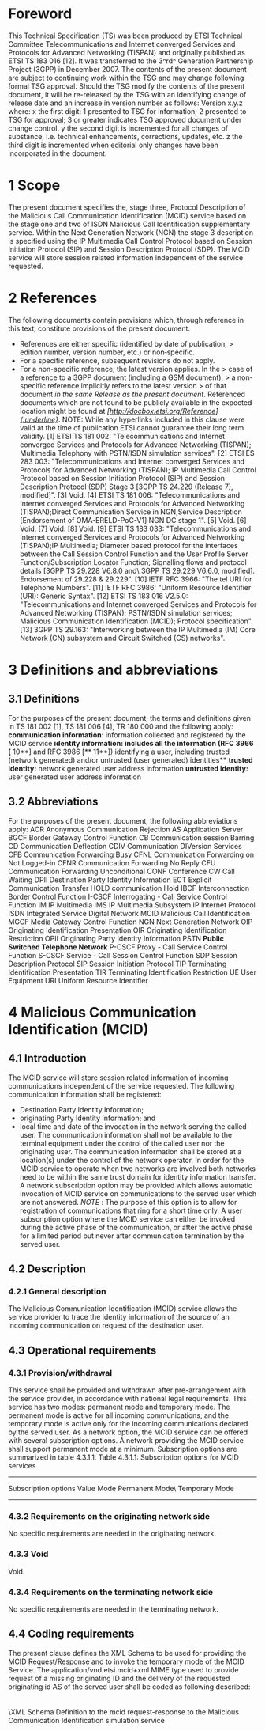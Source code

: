 # Foreword
This Technical Specification (TS) was been produced by ETSI Technical
Committee Telecommunications and Internet converged Services and Protocols for
Advanced Networking (TISPAN) and originally published as ETSI TS 183 016 [12].
It was transferred to the 3^rd^ Generation Partnership Project (3GPP) in
December 2007.
The contents of the present document are subject to continuing work within the
TSG and may change following formal TSG approval. Should the TSG modify the
contents of the present document, it will be re-released by the TSG with an
identifying change of release date and an increase in version number as
follows:
Version x.y.z
where:
x the first digit:
1 presented to TSG for information;
2 presented to TSG for approval;
3 or greater indicates TSG approved document under change control.
y the second digit is incremented for all changes of substance, i.e. technical
enhancements, corrections, updates, etc.
z the third digit is incremented when editorial only changes have been
incorporated in the document.
# 1 Scope
The present document specifies the, stage three, Protocol Description of the
Malicious Call Communication Identification (MCID) service based on the stage
one and two of ISDN Malicious Call Identification supplementary service.
Within the Next Generation Network (NGN) the stage 3 description is specified
using the IP Multimedia Call Control Protocol based on Session Initiation
Protocol (SIP) and Session Description Protocol (SDP). The MCID service will
store session related information independent of the service requested.
# 2 References
The following documents contain provisions which, through reference in this
text, constitute provisions of the present document.
  * References are either specific (identified by date of publication, > edition number, version number, etc.) or non‑specific.
  * For a specific reference, subsequent revisions do not apply.
  * For a non-specific reference, the latest version applies. In the > case of a reference to a 3GPP document (including a GSM document), > a non-specific reference implicitly refers to the latest version > of that document _in the same Release as the present document_.
Referenced documents which are not found to be publicly available in the
expected location might be found at
_[http://docbox.etsi.org/Reference]{.underline}_.
NOTE: While any hyperlinks included in this clause were valid at the time of
publication ETSI cannot guarantee their long term validity.
[1] ETSI TS 181 002: \"Telecommunications and Internet converged Services and
Protocols for Advanced Networking (TISPAN); Multimedia Telephony with
PSTN/ISDN simulation services\".
[2] ETSI ES 283 003: \"Telecommunications and Internet converged Services and
Protocols for Advanced Networking (TISPAN); IP Multimedia Call Control
Protocol based on Session Initiation Protocol (SIP) and Session Description
Protocol (SDP) Stage 3 [3GPP TS 24.229 (Release 7), modified]\".
[3] Void.
[4] ETSI TS 181 006: \"Telecommunications and Internet converged Services and
Protocols for Advanced Networking (TISPAN);Direct Communication Service in
NGN;Service Description [Endorsement of OMA-ERELD-PoC-V1] NGN DC stage 1\".
[5] Void.
[6] Void.
[7] Void.
[8] Void.
[9] ETSI TS 183 033: \"Telecommunications and Internet converged Services and
Protocols for Advanced Networking (TISPAN);IP Multimedia; Diameter based
protocol for the interfaces between the Call Session Control Function and the
User Profile Server Function/Subscription Locator Function; Signalling flows
and protocol details [3GPP TS 29.228 V6.8.0 and\ 3GPP TS 29.229 V6.6.0,
modified]. Endorsement of 29.228 & 29.229\".
[10] IETF RFC 3966: \"The tel URI for Telephone Numbers\".
[11] IETF RFC 3986: \"Uniform Resource Identifier (URI): Generic Syntax\".
[12] ETSI TS 183 016 V2.5.0: \"Telecommunications and Internet converged
Services and Protocols for Advanced Networking (TISPAN); PSTN/ISDN simulation
services; Malicious Communication Identification (MCID); Protocol
specification\".
[13] 3GPP TS 29.163: \"Interworking between the IP Multimedia (IM) Core
Network (CN) subsystem and Circuit Switched (CS) networks\".
# 3 Definitions and abbreviations
## 3.1 Definitions
For the purposes of the present document, the terms and definitions given in
TS 181 002 [1], TS 181 006 [4], TR 180 000 and the following apply:
**communication information:** information collected and registered by the
MCID service
**identity information: includes all the information (RFC 3966 [** 10**] and
RFC 3986 [** 11**]) identifying a user, including trusted (network generated)
and/or untrusted (user generated) identities**
**trusted identity:** network generated user address information
**untrusted identity:** user generated user address information
## 3.2 Abbreviations
For the purposes of the present document, the following abbreviations apply:
ACR Anonymous Communication Rejection
AS Application Server
BGCF Border Gateway Control Function
CB Communication session Barring
CD Communication Deflection
CDIV Communication DIVersion Services
CFB Communication Forwarding Busy
CFNL Communication Forwarding on Not Logged-in
CFNR Communication Forwarding No Reply
CFU Communication Forwarding Unconditional
CONF Conference
CW Call Waiting
DPII Destination Party Identity Information
ECT Explicit Communication Transfer
HOLD communication Hold
IBCF Interconnection Border Control Function
I-CSCF Interrogating - Call Service Control Function
IM IP Multimedia
IMS IP Multimedia Subsystem
IP Internet Protocol
ISDN Integrated Service Digital Network
MCID Malicious Call Identification
MGCF Media Gateway Control Function
NGN Next Generation Network
OIP Originating Identification Presentation
OIR Originating Identification Restriction
OPII Originating Party Identity Information
PSTN **Public Switched Telephone Network**
P-CSCF Proxy - Call Service Control Function
S-CSCF Service - Call Session Control Function
SDP Session Description Protocol
SIP Session Initiation Protocol
TIP Terminating Identification Presentation
TIR Terminating Identification Restriction
UE User Equipment
URI Uniform Resource Identifier
# 4 Malicious Communication Identification (MCID)
## 4.1 Introduction
The MCID service will store session related information of incoming
communications independent of the service requested. The following
communication information shall be registered:
  * Destination Party Identity Information;
  * originating Party Identity Information; and
  * local time and date of the invocation in the network serving the called user.
The communication information shall not be available to the terminal equipment
under the control of the called user nor the originating user. The
communication information shall be stored at a location(s) under the control
of the network operator. In order for the MCID service to operate when two
networks are involved both networks need to be within the same trust domain
for identity information transfer.
A network subscription option may be provided which allows automatic
invocation of MCID service on communications to the served user which are not
answered.
_NOTE_ : The purpose of this option is to allow for registration of
communications that ring for a short time only.
A user subscription option where the MCID service can either be invoked during
the active phase of the communication, or after the active phase for a limited
period but never after communication termination by the served user.
## 4.2 Description
### 4.2.1 General description
The Malicious Communication Identification (MCID) service allows the service
provider to trace the identity information of the source of an incoming
communication on request of the destination user.
## 4.3 Operational requirements
### 4.3.1 Provision/withdrawal
This service shall be provided and withdrawn after pre-arrangement with the
service provider, in accordance with national legal requirements.
This service has two modes: permanent mode and temporary mode. The permanent
mode is active for all incoming communications, and the temporary mode is
active only for the incoming communications declared by the served user.
As a network option, the MCID service can be offered with several subscription
options. A network providing the MCID service shall support permanent mode at
a minimum. Subscription options are summarized in table 4.3.1.1.
Table 4.3.1.1: Subscription options for MCID services
* * *
Subscription options Value
Mode Permanent Mode\ Temporary Mode
* * *
### 4.3.2 Requirements on the originating network side
No specific requirements are needed in the originating network.
### 4.3.3 Void
Void.
### 4.3.4 Requirements on the terminating network side
No specific requirements are needed in the terminating network.
## 4.4 Coding requirements
The present clause defines the XML Schema to be used for providing the MCID
Request/Response and to invoke the temporary mode of the MCID Service.
The application/vnd.etsi.mcid+xml MIME type used to provide request of a
missing originating ID and the delivery of the requested originating id AS of
the served user shall be coded as following described:
\
\
\
\XML Schema Definition to the mcid request-response to the
Malicious Communication Identification simulation service\
\
\
\
\
\
\
\
\
\
\
\
\
\
\
\
\
\
\
\
\
\
\
\
\
\
\
\
\
\
\
\
\
\
\
\
\
## 4.5 Signalling requirements
### 4.5.1 Activation/deactivation/registration
The MCID service is provisioned only by the network operator as an automatic
invocation on all calls to the served user.
NOTE: On demand invocation by the user may be available in later releases.
### 4.5.2 Invocation and operation
#### 4.5.2.1 Actions at the originating UE
Basic communication procedures according to ES 283 003 [2] shall apply.
#### 4.5.2.2 Actions at the originating P-CSCF
Basic communication procedures according to ES 283 003 [2] shall apply.
#### 4.5.2.3 Actions at the originating S-CSCF
Basic communication procedures according to ES 283 003 [2] shall apply.
#### 4.5.2.4 Actions at the terminating S-CSCF
Basic communication procedures according to ES 283 003 [2] shall apply.
If the subscriber has a permanent or case by case subscription, based on
Initial Filter Criteria (IFC) the INVITE request is forwarded to the AS that
provides the MCID service. Annex B provides an example on how an Initial
Filter Criteria (IFC) can be configured.
#### 4.5.2.5 Actions at the AS of the terminating user
The AS shall at the minimum store the following elements of a received INVITE
request:
  * Destination Party Identity Information included in the Request-URI;
  * Originating Party Identity Information included in the P-Asserted-Identity header field, if the\ P-Asserted-Identity header field is included in the request;
  * local time and date of the invocation in the network serving the called user;
  * call diversion information received in the History-Info header, if the History-Info header filed is included in the request (escaped Reason);
  * Referred-By header field when available;
  * Contact header; [ ]{.underline}
  * To header; and
  * From header.
NOTE: The Originating Party Identity Information included in the P-Asserted-
Identity header field is always present in the INVITE request if the request
is originated in a trusted network.
If the INVITE request does not contain the information of the originating
party, the AS shall send an INFO request including an Identification Request
MIME body.
When receiving the INFO request containing identification information, the AS
shall in addition to the already stored information elements of the earlier
received INVITE request, at the minimum store the information as received in
the body of the INFO request.
##### 4.5.2.5.1 Subscriber has a permanent supervision
The AS shall register stored information. The exact procedure to register the
information is implementation dependent and out of scope of the present
document.
4.5.2.5.2 Subscriber has a temporary subscription
The AS shall store the required elements of a received INVITE request until
the communication has been terminated for a limited period.
A received RE-INVITE of the served user is identified as MCID request and the
AS shall register the required information.
The exact procedure to register the information is implementation dependent
and out of scope of the present document.
After receiving a BYE from the originating side the call state shall be held
for a current time defined by Timer\ TMCID-BYE.
With expiry of the TMCID-BYE the BYE shall be forwarded to the served user and
the communication shall be released according to the basic communication
procedures defined in ES 283 003 [2].
If no MCID request was received the stored elements for the last communication
shall be deleted.
4.5.2.5.3 Request of a missing or incomplete originating Id (network option)
The present clause is applicable when interacting with the PSTN/ISDN.
If a received initial INVITE does not contain an originating identification or
a incomplete originating identification the AS shall send a INFO Message
containing a XML mcid body with MCID XML Request schema requesting the
originating ID towards the originating network.
After sending of the INFO requesting the originating id, timer TO-ID (as
defined in clause 4.8) is started.
When the Identification response (INFO containing a XML mcid body with MCID
XML Response schema containing the originating identity) is received:
  * the timer TO-ID is stopped; and
  * the MCID information is stored;and
  * a 180 Ringing response is sent towards the originating user according to the basic communication procedures.
When a Identification response INFO message is received without the
Originating Party Identity information:
  * timer TO-ID is stopped; and
  * a 180 Ringing response is sent towards the originating user according to the basic communication procedures.
When the timer TO-ID expires before an Identification response INFO message is
received, a 180 Ringing response is sent towards the originating user
according to the basic communication procedures.
#### 4.5.2.6 Actions at the incoming I-CSCF
Basic communication procedures according to ES 283 003 [2] shall apply.
#### 4.5.2.7 Actions at the outgoing IBCF
Basic communication procedures according to ES 283 003 [2] shall apply.
#### 4.5.2.8 Actions at the incoming IBCF
Basic communication procedures according to ES 283 003 [2] shall apply.
#### 4.5.2.9 Actions at the BGCF
Basic call procedures according to ES 283 003 [2] shall apply.
NOTE: The interworking with other NGN is described in clause 4.7.3.
#### 4.5.2.10 Actions at the MGCF
Basic call procedures according to ES 283 003 [2] shall apply.
NOTE: The interworking with other NGN is described in clause 4.7.3.
#### 4.5.2.11 Actions at the destination P-CSCF
Basic communication procedures according to ES 283 003 [2] shall apply.
#### 4.5.2.12 Actions at the destination UE
Basic communication procedures according to ES 283 003 [2] shall apply.
##### 4.5.2.12.1 Subscriber has a temporary subscription
In case of invoking the MCID service the UE shall sent a Re-INVITE.
As a network operator option including a XML-MIME with XML mcid body with MCID
XML Request schema containing a McidRequestIndicator set to 1 could be sent.
## 4.6 Interaction with other services
### 4.6.1 Communication Hold (HOLD)
No impact, i.e. neither service shall affect the operation of the other
service.
### 4.6.2 Terminating Identification Presentation (TIP)
No impact, i.e. neither service shall affect the operation of the other
service.
### 4.6.3 Terminating Identification Restriction (TIR)
No impact, i.e. neither service shall affect the operation of the other
service.
### 4.6.4 Originating Identification Presentation (OIP)
No impact, i.e. neither service shall affect the operation of the other
service.
### 4.6.5 Originating Identification Restriction (OIR)
Even if the originating identification is a secret (restricted)
identification, MCID invocation is possible.
### 4.6.6 Conference (CONF)
No impact, i.e. neither service shall affect the operation of the other
service.
### 4.6.7 Communication Diversion Services (CDIV)
The MCID service can be invoked for a diverted communication. In addition to
the normal operation of the MCID service, the identity of the first diverting
user shall be registered and, as a network option, the last diverting user can
be registered.
#### 4.6.7.1 Communication Forwarding Unconditional (CFU)
If the served user has activated CFU service, once forwarding has taken place,
the forwarding user cannot invoke the MCID service.
#### 4.6.7.2 Communication Forwarding Busy (CFB)
If the served user has activated CFB, once forwarding has taken place, the
forwarding user cannot invoke the MCID service.
#### 4.6.7.3 Communication Forwarding No Reply (CFNR)
If the served user has activated CFNR, once forwarding has taken place, the
forwarding user (served user) cannot invoke the MCID service.
The MCID service shall not be automatically invoked when an alerting
communication is terminated due to the invocation of the communication
forwarding no reply service.
#### 4.6.7.4 Communication Forwarding on Not Logged-In (CFNL)
If the served user has activated CFNL, once forwarding has taken place, the
forwarding user (served user) cannot invoke the MCID service even after a log-
in procedure.
The MCID service shall not be automatically invoked when an alerting
communication is terminated due to the invocation of the communication
forwarding not logged in service.
#### 4.6.7.5 Communication Deflection (CD)
If the served user has activated communication deflection, once deflection has
taken place, the deflecting user cannot invoke the MCID service.
The MCID service shall not be automatically invoked when an alerting
communication is terminated due to the invocation of the communication
deflection service.
### 4.6.8 Call Waiting (CW)
No impact, i.e. neither service shall affect the operation of the other
service.
### 4.6.9 Anonymous Communication Rejection and Communication session Barring
(ACR/CB)
No impact, i.e. neither service shall affect the operation of the other
service.
### 4.6.10 Explicit Communication Transfer (ECT)
If the transferor invokes the malicious communication identification
simulation service on an initial communication after that communication has
been successfully transferred then the AS will reject the request.
## 4.7 Interactions with other networks
### 4.7.1 Interworking with the PSTN/ISDN
#### 4.7.1.1 Interworking at the O-MGCF
The following clause describes the interworking of the request/response
mechanism for a missing originating identity in the initial INVITE.
* * *
ISUP Message SIP Message IDR INFO containing a XML mcid body with MCID XML
Request schema IDS INFO containing a XML mcid body with MCID XML Response
schema
* * *
#### 4.7.1.1.1 Interworking of the MCID XML Request schema with the ISUP MCID
request indicators
The following codes are used in the MCID request indicators parameter field.
* * *
bit A: ISUP Parameter XML Element bit A: MCID request indicator
McidRequestIndicato 0 MCID not requested type=0 1 MCID requested type=1
[]{.underline}  
bit B: Holding indicator (national use) HoldingIndicator 0 holding not
requested type=0 1 holding requested type=1
* * *
#### 4.7.1.1.2 Interworking of the ISUP MCID response indicators with the MCID
XML Response schema
The following codes are used in the MCID response indicators parameter field.
* * *
           ISUP Parameter                             XML Element
bit A: _MCID response indicator_ McidResponseIndicator 0 MCID not included
type=0 1 MCID included type=1
bit B: _Hold provided indicator (national use)_ HoldingProvidedIndicator 0
holding not provided type=0 1 holding provided type=1
* * *
[]{.underline}
#### 4.7.1.1.3 Interworking of the ISUP Calling Party Number in an
Identification Response with the OrigPartyIdentity within the MCID XML
Response schema
If the O-MGCF receives an ISUP Identification Response containing a Calling
Party Number with the screening indicator set to \"_user provided, verified
and passed_ \" or \"_network provided_ \", the O-MGCF shall map the Calling
Party Number to the MCID XML Response schema OrigPartyIdentity element
applying the same mapping procedures as specified in 3GPP TS 29.163 [13] table
14 for the mapping into the SIP P-Asserted-Identity header and shall map the
Calling Party Number APRI to the MCID XML Response schema
OrigPartyPresentationRestriction element. If the Calling Party Number APRI has
a value of \"_presentation allowed_ \" then the MCID XML Response schema
OrigPartyPresentationRestriction element shall be set to \"_false_ \",
otherwise it shall be set to \"_true_ \".
##### 4.7.1.1.4 Interworking of the ISUP Generic Number in an Identification
Response with the GenericNumber within the MCID XML Response schema
If the O-MGCF receives an ISUP Identification Response containing a Generic
Number with the screening indicator set to \"_user provided, verified and
passed_ \", or \"_user provided, not verified_ \", or \"_network provided_ \",
the O-MGCF shall map the Generic Number to the MCID XML Response schema
GenericNumber element applying the same mapping procedures as specified in
3GPP TS 29.163 [13] table 13 for the mapping into the SIP From header and
shall map the Generic Number APRI to the MCID XML Response schema
GenericNumberPresentationRestriction element. If the Generic Number APRI has a
value of \"_presentation allowed_ \" then the MCID XML Response schema
GenericNumberPresentationRestriction element shall be set to \"_false_ \",
otherwise it shall be set to \"_true_ \".
### 4.7.1.2 Interworking at the I-MGCF
Not applicable.
### 4.7.2 Interaction with PSTN/ISDN emulation
No MCID service specific impact identified.
### 4.7.3 Interaction with external IP network
If the other external IP network is supporting MCID regarding the present
document no impact is seen.
## 4.8 Parameter values (timers)
A new timer is identified in the destination exchange:
Timer TO-ID: 4-15 seconds.
Timer TO-ID is initiated only at the AS of the served user after sending an
MCID request in an INFO message and is stopped at the receipt of an INFO
containing a XML mcid body with MCID XML Response schema.
At expiry of the timer, the communication continues according to the basic
communication procedures.
A new timer is identified in the AS to count the post time for invoking the
MCID temporary mode.
Timer TMCID-BYE: recommended 0-120 seconds. The timer value is defined by the
Operator.
Timer TMCID-BYE initiated only at the AS of the served user after receiving a
CANCEL or BYE request.
At expiry of the timer, the communication continues shall be released
according to the basic communication procedures defined in ES 283 003 [2].
###### ## Annex A (informative): Signalling Flows
# A.1 MCID invocation
The MCID invokes, in the destination, the storage of data.
Figure A.1 shows an example signalling flow for the scenario.
{width="5.084722222222222in" height="4.510416666666667in"}
Figure A.1: MCID Permanent and triggered by the B user
The steps of the flow are as follows:
1) INVITE request (to S-CSCF).
The INVITE request is sent from the UE to S-CSCF The INVITE includes a
P-Asserted-Identity as follows:
P-Asserted-Identity: \"John Doe\" \ with Privacy: id or
Privacy header or Privacy user.
2) 100 (Trying) Response (from S-CSCF).
3) Evaluation of initial filter criteria.
The initial Filter criteria identifies that the requested URI is subscribed to
the MCID service. Therefore the S-CSCF forwards the INVITE to the MCID AS.
4) INVITE request (S-CSCF to AS).
INVITE is send to the AS.
5) 100 Response from S-CSCF.
6) AS stores Data.
AS stores:
  * Request URI.
  * To header.
  * P-Asserted-Identity header.
  * From header.
  * Contact header.
  * Time and date.
7-12) INVITE request(S-CSCF to AS).
INVITE is send towards the UE:B.
## A.2 Identity information not present in the initial request
Hereby, we show a PSTN to NGN scenario, but notice that any call, originated
in the PSTN domain and being diverted before reaching the served user AS, must
be treated in the same manner. The terminating AS sends a 18x provisional
response previous to sending a SIP INFO message, which requests the
information from the originating network. It can then route the call while
waiting for an answer to the INFO request. Note that the 18x response is sent
reliably, should not indicate ringing (should not be a 180 response), and
contains no SDP. This 18x response establishes a early dialog, which is needed
before the INFO request can be sent.
{width="6.125in" height="2.9479166666666665in"}
Figure A.2.1:MCID with Information Request towards the ISDN/PSTN
The Terminating AS will then wait for an INFO request containing the response
to the information query in the previous INFO request. This message provides
the requested identity. If such a message is not received within a period of
time, the service cannot be provided.
{width="6.125in" height="2.9479166666666665in"}
Figure A.2.2: MCID with Information Response towards the ISDN/PSTN
### A.3 MCID invocation in temporary mode
The MCID invokes, in the destination, the storage of data.
Figure A.3.1 shows an example signalling flow for the scenario.
{width="4.207638888888889in" height="5.595833333333333in"}
Figure A.3.1: MCID Permanent and triggered by the B user
The steps of the flow are as follows:
1) INVITE request (to S-CSCF).
The INVITE request is sent from the UE to S-CSCF The INVITE includes a
P-Asserted-Identity as follows:
P-Asserted-Identity: \"John Doe\" \ with Privacy: id or
Privacy header or Privacy user.
2) 100 (Trying) Response (from S-CSCF).
3) Evaluation of initial filter criteria.
The initial Filter criteria identifies that the requested URI is subscribed to
the MCID service. Therefore the S-CSCF forwards the INVITE to the MCID AS.
4) INVITE request (S-CSCF to AS).
INVITE is send to the AS.
5) 100 Response from S-CSCF.
6) Temporarily AS stores Data.
AS stores:
  * Request URI.
  * To header.
  * P-Asserted-Identity header.
  * From header.
  * Contact header.
  * Time and date.
7-12) INVITE request(S-CSCF to AS).
INVITE is send towards the UE:B.
NOTE: 180 Ringing is not shown.
13-18) UE-B takes the communication. A200 OK is sent towards UE-A.
19-22) UE-B initiates the temporary mode with sending a Re-INVITE.
23) The AS finally stores the regarding MCID data cached at step 6).
###### ## Annex B (informative): Example of filter criteria
This annex provides an example of a filter criterion that triggers SIP
requests that are subject to initial filter criteria evaluation.
**The coding of the Initial Filter Criteria is described in** TS 183 033 [9].
# B.1 Terminating S-CSCF
If a user identified by the Request-URI is provided with the MCID service the
IFC can be:
The S-CSCF forwards all INVITE requests to the AS providing the MCID service.
###### ### Annex C: (void)
Note: In its original form [12] this annex contained the ETSI TISPAN change
request history table which now appears at the start of annex E.
###### ## Annex D (informative): Bibliography
ETSI ETS 300 128: \"Integrated Services Digital Network (ISDN); Malicious Call
Identification (MCID) supplementary service; Service description\".
ETSI EN 300 356-11: \"Integrated Services Digital Network (ISDN); Signalling
System No.7 (SS7); ISDN User Part (ISUP) version 4 for the international
interface; Part 11: Malicious Call Identification (MCID) supplementary service
[ITU-T Recommendation Q.731, clause 7 (1997) modified]\".
ETSI ES 283 027: \"Telecommunications and Internet converged Services and
Protocols for Advanced Networking (TISPAN); Endorsement of the SIP-ISUP
Interworking between the IP Multimedia (IM) Core Network (CN) subsystem and
Circuit Switched (CS) networks [3GPP TS 29.163 (Release 7), modified]\".
IETF RFC 3265: \"Session Initiation Protocol (SIP) Specific Event
Notification\".
ETSI TR 180 000: \"Telecommunications and Internet converged Services and
Protocols for Advanced Networking (TISPAN); NGN Terminology\".
#